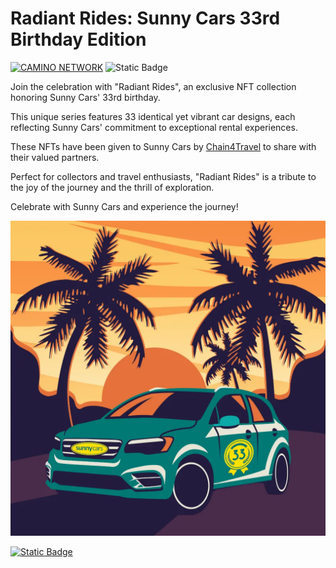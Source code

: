 # Radiant Rides: Sunny Cars 33rd Birthday Edition

[![CAMINO NETWORK](https://img.shields.io/badge/CAMINO-NETWORK-dimgrey?style=for-the-badge&logoColor=white&labelColor=grey)](https://camino.network/)
![Static Badge](https://img.shields.io/badge/NFT-gray?style=for-the-badge&logo=opensea&logoColor=white)

Join the celebration with "Radiant Rides", an exclusive NFT collection honoring
Sunny Cars' 33rd birthday.

This unique series features 33 identical yet vibrant car designs, each reflecting
Sunny Cars' commitment to exceptional rental experiences.

These NFTs have been given to Sunny Cars by
[Chain4Travel](https://chain4travel.com/) to share with their valued partners.

Perfect for collectors and travel enthusiasts, "Radiant Rides" is a tribute to the
joy of the journey and the thrill of exploration.

Celebrate with Sunny Cars and experience the journey!

![](./assets/sunnycars-anniversary-nft-square-1024.webp)

[![Static Badge](https://img.shields.io/badge/Artist-Gerrit%20Halfmann-dimgrey?style=for-the-badge)](https://gerrithalfmann.com/)
